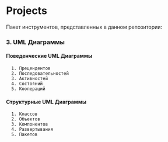 # Projects

Пакет инструментов, представленных в данном репозитории:


### 3. UML Диаграммы 
#### Поведенческие  UML Диаграммы
      1. Прецендентов
      2. Последовательностей
      3. Активностей
      4. Состояний
      5. Коопераций
#### Структурные  UML Диаграммы
      1. Классов
      2. Объектов
      3. Компонентов
      4. Развертывания
      5. Пакетов
